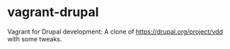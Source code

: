 vagrant-drupal
==============

Vagrant for Drupal development: A clone of https://drupal.org/project/vdd with some tweaks.
